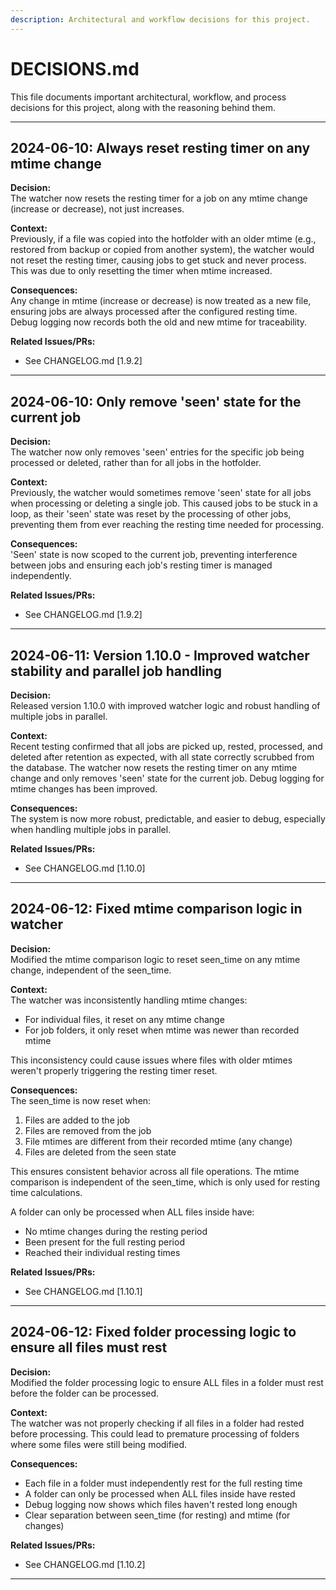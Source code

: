 ```yaml
---
description: Architectural and workflow decisions for this project.
---
```


# DECISIONS.md

This file documents important architectural, workflow, and process decisions for this project, along with the reasoning behind them.

---

## 2024-06-10: Always reset resting timer on any mtime change

**Decision:**  
The watcher now resets the resting timer for a job on any mtime change (increase or decrease), not just increases.

**Context:**  
Previously, if a file was copied into the hotfolder with an older mtime (e.g., restored from backup or copied from another system), the watcher would not reset the resting timer, causing jobs to get stuck and never process. This was due to only resetting the timer when mtime increased.

**Consequences:**  
Any change in mtime (increase or decrease) is now treated as a new file, ensuring jobs are always processed after the configured resting time. Debug logging now records both the old and new mtime for traceability.

**Related Issues/PRs:**  
- See CHANGELOG.md [1.9.2]

---

## 2024-06-10: Only remove 'seen' state for the current job

**Decision:**  
The watcher now only removes 'seen' entries for the specific job being processed or deleted, rather than for all jobs in the hotfolder.

**Context:**  
Previously, the watcher would sometimes remove 'seen' state for all jobs when processing or deleting a single job. This caused jobs to be stuck in a loop, as their 'seen' state was reset by the processing of other jobs, preventing them from ever reaching the resting time needed for processing.

**Consequences:**  
'Seen' state is now scoped to the current job, preventing interference between jobs and ensuring each job's resting timer is managed independently.

**Related Issues/PRs:**  
- See CHANGELOG.md [1.9.2]

---

## 2024-06-11: Version 1.10.0 - Improved watcher stability and parallel job handling

**Decision:**  
Released version 1.10.0 with improved watcher logic and robust handling of multiple jobs in parallel.

**Context:**  
Recent testing confirmed that all jobs are picked up, rested, processed, and deleted after retention as expected, with all state correctly scrubbed from the database. The watcher now resets the resting timer on any mtime change and only removes 'seen' state for the current job. Debug logging for mtime changes has been improved.

**Consequences:**  
The system is now more robust, predictable, and easier to debug, especially when handling multiple jobs in parallel.

**Related Issues/PRs:**  
- See CHANGELOG.md [1.10.0]

---

## 2024-06-12: Fixed mtime comparison logic in watcher

**Decision:**  
Modified the mtime comparison logic to reset seen_time on any mtime change, independent of the seen_time.

**Context:**  
The watcher was inconsistently handling mtime changes:
- For individual files, it reset on any mtime change
- For job folders, it only reset when mtime was newer than recorded mtime

This inconsistency could cause issues where files with older mtimes weren't properly triggering the resting timer reset.

**Consequences:**  
The seen_time is now reset when:
1. Files are added to the job
2. Files are removed from the job
3. File mtimes are different from their recorded mtime (any change)
4. Files are deleted from the seen state

This ensures consistent behavior across all file operations. The mtime comparison is independent of the seen_time, which is only used for resting time calculations.

A folder can only be processed when ALL files inside have:
- No mtime changes during the resting period
- Been present for the full resting period
- Reached their individual resting times

**Related Issues/PRs:**  
- See CHANGELOG.md [1.10.1]

---

## 2024-06-12: Fixed folder processing logic to ensure all files must rest

**Decision:**  
Modified the folder processing logic to ensure ALL files in a folder must rest before the folder can be processed.

**Context:**  
The watcher was not properly checking if all files in a folder had rested before processing. This could lead to premature processing of folders where some files were still being modified.

**Consequences:**  
- Each file in a folder must independently rest for the full resting time
- A folder can only be processed when ALL files inside have rested
- Debug logging now shows which files haven't rested long enough
- Clear separation between seen_time (for resting) and mtime (for changes)

**Related Issues/PRs:**  
- See CHANGELOG.md [1.10.2]

---